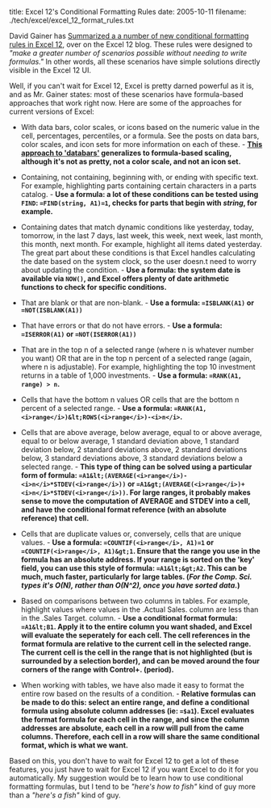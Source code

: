 title: Excel 12's Conditional Formatting Rules
date: 2005-10-11
filename: ./tech/excel/excel_12_format_rules.txt

David Gainer has <a
href="http://blogs.msdn.com/excel/archive/2005/10/11/479713.aspx">Summarized
a a number of new conditional formatting rules in Excel 12</a>, over
on the Excel 12 blog. These rules were designed to <i>"make a greater
number of scenarios possible without needing to write formulas."</i>
In other words, all these scenarios have simple solutions directly
visible in the Excel 12 UI.

Well, if you can't wait for Excel 12, Excel is pretty darned powerful
as it is, and as Mr. Gainer states: most of these scenarios have
formula-based approaches that work right now. Here are some of the
approaches for current versions of Excel:

* With data bars, color scales, or icons based on the numeric value in
  the cell, percentages, percentiles, or a formula. See the posts on
  data bars, color scales, and icon sets for more information on each
  of these. - <b><a
  href="http://www.mschaef.com/cgi-bin/my_blosxom.cgi/tech/excel/databar.txt">
  This approach to 'databars'</a> generalizes to formula-based
  scaling, although it's not as pretty, not a color scale, and not an
  icon set. </b>

* Containing, not containing, beginning with, or ending with specific
  text.  For example, highlighting parts containing certain characters
  in a parts catalog. - <b>Use a formula: a lot of these conditions
  can be tested using `FIND`: `=FIND(string, A1)=1`, checks for
  parts that begin with <i>string</i>, for example.</b>

* Containing dates that match dynamic conditions like yesterday,
  today, tomorrow, in the last 7 days, last week, this week, next
  week, last month, this month, next month.  For example, highlight
  all items dated yesterday.  The great part about these conditions is
  that Excel handles calculating the date based on the system clock,
  so the user doesn.t need to worry about updating the condition. -
  <b>Use a formula: the system date is available via `NOW()`, and
  Excel offers plenty of date arithmetic functions to check for
  specific conditions.</b>

* That are blank or that are non-blank. - <b>Use a formula:
  `=ISBLANK(A1)` or `=NOT(ISBLANK(A1))`</b>

* That have errors or that do not have errors. - <b>Use a formula:
  `=ISERROR(A1)` or `=NOT(ISERROR(A1))`</b>

* That are in the top n of a selected range (where n is whatever
  number you want) OR that are in the top n percent of a selected
  range (again, where n is adjustable). For example, highlighting the
  top 10 investment returns in a table of 1,000 investments. - <b>Use
  a formula: `=RANK(A1, range) > n`.</b>

* Cells that have the bottom n values OR cells that are the bottom n
  percent of a selected range. - <b>Use a formula: `=RANK(A1,
  <i>range</i>)&lt;ROWS(<i>range</i>)-<i>n</i>`.</b>

* Cells that are above average, below average, equal to or above
  average, equal to or below average, 1 standard deviation above, 1
  standard deviation below, 2 standard deviations above, 2 standard
  deviations below, 3 standard deviations above, 3 standard deviations
  below a selected range. - <b> This type of thing can be solved using
  a particular form of formula:
  `=A1&lt;(AVERAGE(<i>range</i>)-<i>n</i>*STDEV(<i>range</i>))` or
  `=A1&gt;(AVERAGE(<i>range</i>)+<i>n</i>*STDEV(<i>range</i>))`. For
  large ranges, it probably makes sense to move the computation of
  AVERAGE and STDEV into a cell, and have the conditional format
  reference (with an absolute reference) that cell.</b>

* Cells that are duplicate values or, conversely, cells that are
  unique values. - <b>Use a formula: `=COUNTIF(<i>range</i>, A1)=1` or
  `=COUNTIF(<i>range</i>, A1)&gt;1`. Ensure that the range you use in
  the formula has an absolute address. If your range is sorted on the
  'key' field, you can use this style of formula:
  `=A1&lt;&gt;A2`. This can be much, much faster, particularly for
  large tables. (<i>For the Comp. Sci. types it's O(N), rather than
  O(N^2), once you have sorted data.</i>)</b>

* Based on comparisons between two columns in tables.  For example,
  highlight values where values in the .Actual Sales. column are less
  than in the .Sales Target. column. - <b>Use a conditional format
  formula: `=A1&lt;B1`. Apply it to the entire column you want shaded,
  and Excel will evaluate the seperately for each cell.  The cell
  references in the format formula are relative to the current cell in
  the selected range. The current cell is the cell in the range that
  is <b>not</b> highlighted (but is surrounded by a selection border),
  and can be moved around the four corners of the range with
  Control+. (period).</b>

* When working with tables, we have also made it easy to format the
  entire row based on the results of a condition. - <b>Relative
  formulas can be made to do this: select an entire range, and define
  a conditional formula using absolute column addresses (ie:
  `=$a1`). Excel evaluates the format formula for each cell in the
  range, and since the column addresses are absolute, each cell in a
  row will pull from the came columns. Therefore, each cell in a row
  will share the same conditional format, which is what we want.</b>

Based on this, you don't have to wait for Excel 12 to get a lot of
these features, you just have to wait for Excel 12 if you want Excel
to do it for you automatically. My suggestion would be to learn how to
use conditional formatting formulas, but I tend to be <i>"here's how
to fish"</i> kind of guy more than a <i>"here's a fish"</i> kind of
guy.
